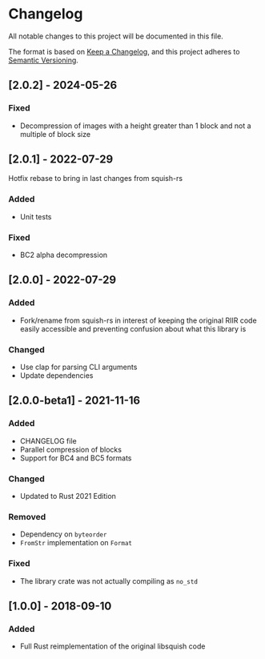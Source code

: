 # Changelog
All notable changes to this project will be documented in this file.

The format is based on [Keep a Changelog](https://keepachangelog.com/en/1.0.0/),
and this project adheres to [Semantic Versioning](https://semver.org/spec/v2.0.0.html).

## [2.0.2] - 2024-05-26
### Fixed
- Decompression of images with a height greater than 1 block and not a multiple of block size


## [2.0.1] - 2022-07-29
Hotfix rebase to bring in last changes from squish-rs
### Added
- Unit tests

### Fixed
- BC2 alpha decompression


## [2.0.0] - 2022-07-29
### Added
- Fork/rename from squish-rs in interest of keeping the original RIIR code easily accessible and preventing confusion about what this library is

### Changed
- Use clap for parsing CLI arguments
- Update dependencies


## [2.0.0-beta1] - 2021-11-16
### Added
- CHANGELOG file
- Parallel compression of blocks
- Support for BC4 and BC5 formats

### Changed
- Updated to Rust 2021 Edition

### Removed
- Dependency on `byteorder`
- `FromStr` implementation on `Format`

### Fixed
- The library crate was not actually compiling as `no_std`


## [1.0.0] - 2018-09-10
### Added
- Full Rust reimplementation of the original libsquish code
